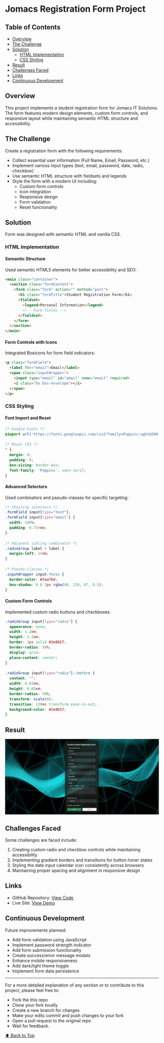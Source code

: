# Jomacs Registration Form Project

## Table of Contents

- [Overview](#overview)
- [The Challenge](#the-challenge)
- [Solution](#solution)
  - [HTML Implementation](#html-implementation)
  - [CSS Styling](#css-styling)
- [Result](#result)
- [Challenges Faced](#challenges-faced)
- [Links](#links)
- [Continuous Development](#continuous-development)

## Overview

This project implements a student registration form for Jomacs IT Solutions. The form features modern design elements, custom form controls, and responsive layout while maintaining semantic HTML structure and accessibility.

## The Challenge

Create a registration form with the following requirements:

- Collect essential user information (Full Name, Email, Password, etc.)
- Implement various input types (text, email, password, date, radio, checkbox)
- Use semantic HTML structure with fieldsets and legends
- Style the form with a modern UI including:
  - Custom form controls
  - Icon integration
  - Responsive design
  - Form validation
  - Reset functionality

## Solution

Form was designed with semantic HTML and vanilla CSS.

### HTML Implementation

#### Semantic Structure

Used semantic HTML5 elements for better accessibility and SEO:

```html
<main class="container">
  <section class="formContent">
    <form class="form" action="" method="post">
      <h1 class="formTitle">Student Registration Form</h1>
      <fieldset>
        <legend>Personal Information</legend>
        <!-- Form fields -->
      </fieldset>
    </form>
  </section>
</main>
```

#### Form Controls with Icons

Integrated Boxicons for form field indicators:

```html
<p class="formField">
  <label for="email">Email</label>
  <span class="inputWrapper">
    <input type="email" id="email" name="email" required>
    <i class="bx bxs-envelope"></i>
  </span>
</p>
```

### CSS Styling

#### Font Import and Reset

```css
/* Google Fonts */
@import url('https://fonts.googleapis.com/css2?family=Poppins:wght@300;400;500;600;700;800&display=swap');

/* Reset CSS */
* {
  margin: 0;
  padding: 0;
  box-sizing: border-box;
  font-family: 'Poppins', sans-serif;
}
```

#### Advanced Selectors

Used combinators and pseudo-classes for specific targeting:

```css
/* Chaining selectors */
.formField input[type="text"],
.formField input[type="email"] {
  width: 100%;
  padding: 0.75rem;
}

/* Adjacent sibling combinator */
.radioGroup label + label {
  margin-left: 1rem;
}

/* Pseudo-classes */
.inputWrapper input:focus {
  border-color: #3aa76d;
  box-shadow: 0 0 5px rgba(46, 139, 87, 0.5);
}
```

#### Custom Form Controls

Implemented custom radio buttons and checkboxes:

```css
.radioGroup input[type="radio"] {
  appearance: none;
  width: 1.2em;
  height: 1.2em;
  border: 2px solid #2e8b57;
  border-radius: 50%;
  display: grid;
  place-content: center;
}

.radioGroup input[type="radio"]::before {
  content: "";
  width: 0.65em;
  height: 0.65em;
  border-radius: 50%;
  transform: scale(0);
  transition: 120ms transform ease-in-out;
  background-color: #2e8b57;
}
```

## Result

![alt text](img/image.png)

## Challenges Faced

Some challenges are faced include:

1. Creating custom radio and checkbox controls while maintaining accessibility
2. Implementing gradient borders and transitions for button hover states
3. Styling the date input calendar icon consistently across browsers
4. Maintaining proper spacing and alignment in responsive design

## Links

- GitHub Repository: [View Code](https://github.com/JonesKwameOsei/registration-form-validator)
- Live Site: [View Demo](https://joneskwameosei.github.io/registration-form-validator/)

## Continuous Development

Future improvements planned:

- Add form validation using JavaScript
- Implement password strength indicator
- Add form submission functionality
- Create success/error message modals
- Enhance mobile responsiveness
- Add dark/light theme toggle
- Implement form data persistence

---

For a more detailed explanation of any section or to contribute to this project, please feel free to:

- Fork the this repo
- Clone your fork locally
- Create a new branch for changes
- Make your edits commit and push changes to your fork
- Open a pull request to the original repo
- Wait for feedback.

[⬆ Back to Top](#table-of-contents)
